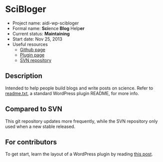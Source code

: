 # SciBloger

* Project name: aidi-wp-scibloger
* Formal name: **Sci**ence **Blog** Help**er**
* Current status: **Maintaining**
* Start date: Nov 25, 2013
* Useful resources
	* [Github page](https://github.com/aidistan/aidi-wp-scibloger)
	* [Plugin page](http://wordpress.org/plugins/scibloger/)
	* [SVN repository](http://plugins.svn.wordpress.org/scibloger/)


## Description

Intended to help people build blogs and write posts on science.
Refer to [readme.txt](readme.txt), a standard WordPress plugin README, for more info.


## Compared to SVN

This git repository updates more frequently, while the SVN repository only used when a new stable released.


## For contributors

To get start, learn the layout of a WordPress plugin by reading [this post](http://make.wordpress.org/plugins/2012/06/09/the-plugins-directory-and-readme-txt-files/). 
